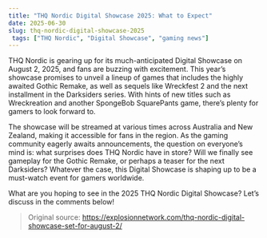```yaml
---
title: "THQ Nordic Digital Showcase 2025: What to Expect"
date: 2025-06-30
slug: thq-nordic-digital-showcase-2025
 tags: ["THQ Nordic", "Digital Showcase", "gaming news"]
---
```


THQ Nordic is gearing up for its much-anticipated Digital Showcase on August 2, 2025, and fans are buzzing with excitement. This year’s showcase promises to unveil a lineup of games that includes the highly awaited Gothic Remake, as well as sequels like Wreckfest 2 and the next installment in the Darksiders series. With hints of new titles such as Wreckreation and another SpongeBob SquarePants game, there’s plenty for gamers to look forward to.

The showcase will be streamed at various times across Australia and New Zealand, making it accessible for fans in the region. As the gaming community eagerly awaits announcements, the question on everyone’s mind is: what surprises does THQ Nordic have in store? Will we finally see gameplay for the Gothic Remake, or perhaps a teaser for the next Darksiders? Whatever the case, this Digital Showcase is shaping up to be a must-watch event for gamers worldwide.

What are you hoping to see in the 2025 THQ Nordic Digital Showcase? Let’s discuss in the comments below!
> Original source: https://explosionnetwork.com/thq-nordic-digital-showcase-set-for-august-2/